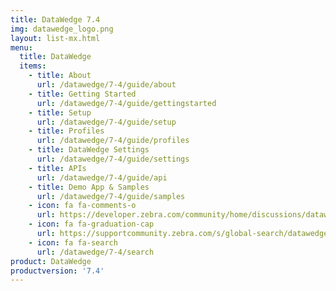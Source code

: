```yaml
---
title: DataWedge 7.4
img: datawedge_logo.png
layout: list-mx.html
menu:
  title: DataWedge
  items:
    - title: About
      url: /datawedge/7-4/guide/about
    - title: Getting Started
      url: /datawedge/7-4/guide/gettingstarted
    - title: Setup
      url: /datawedge/7-4/guide/setup
    - title: Profiles
      url: /datawedge/7-4/guide/profiles
    - title: DataWedge Settings
      url: /datawedge/7-4/guide/settings
    - title: APIs
      url: /datawedge/7-4/guide/api
    - title: Demo App & Samples
      url: /datawedge/7-4/guide/samples
    - icon: fa fa-comments-o
      url: https://developer.zebra.com/community/home/discussions/datawedge
    - icon: fa fa-graduation-cap
      url: https://supportcommunity.zebra.com/s/global-search/datawedge?language=en_US
    - icon: fa fa-search
      url: /datawedge/7-4/search
product: DataWedge
productversion: '7.4'
---
```

